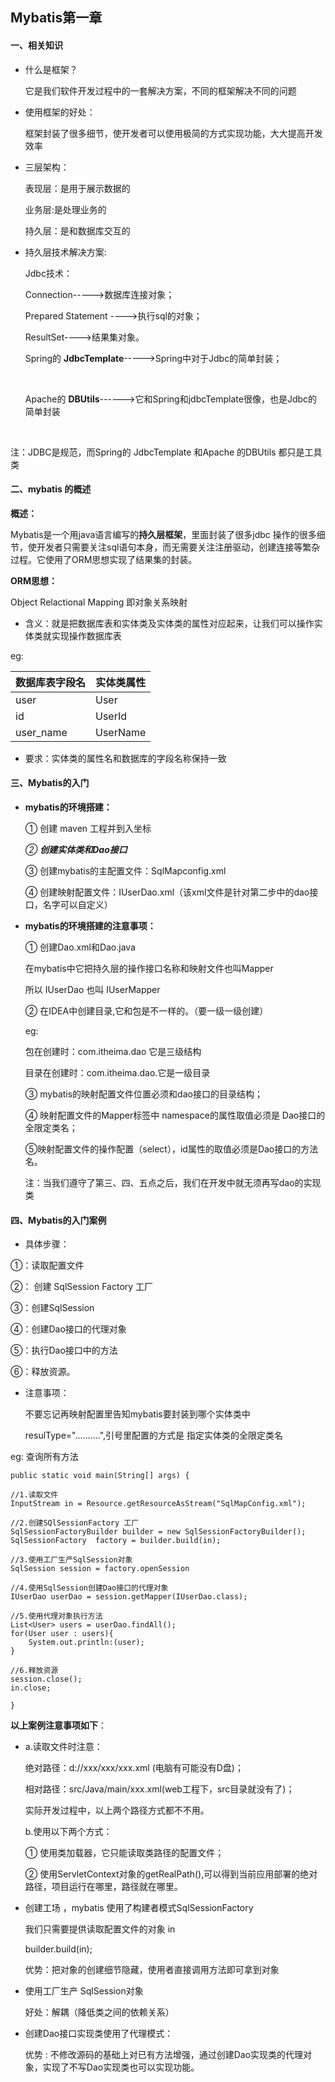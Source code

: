 ## Mybatis第一章

#### 一、相关知识

* 什么是框架？

  它是我们软件开发过程中的一套解决方案，不同的框架解决不同的问题

* 使用框架的好处：

  框架封装了很多细节，使开发者可以使用极简的方式实现功能，大大提高开发效率

* 三层架构：

  表现层：是用于展示数据的

  业务层:是处理业务的

  持久层：是和数据库交互的

* 持久层技术解决方案:

  Jdbc技术：

  Connection----->数据库连接对象；

  Prepared Statement ---->执行sql的对象；

  ResultSet---->结果集对象。

  

  Spring的 **JdbcTemplate**----->Spring中对于Jdbc的简单封装；

  ​	 

  Apache的 **DBUtils**------>它和Spring和jdbcTemplate很像，也是Jdbc的简单封装

​	

注：JDBC是规范，而Spring的 JdbcTemplate 和Apache 的DBUtils 都只是工具类



#### 二、mybatis 的概述

**概述：**

Mybatis是一个用java语言编写的**持久层框架**，里面封装了很多jdbc 操作的很多细节，使开发者只需要关注sql语句本身，而无需要关注注册驱动，创建连接等繁杂过程。它使用了ORM思想实现了结果集的封装。



**ORM思想：**

Object Relactional Mapping 即对象关系映射

* 含义：就是把数据库表和实体类及实体类的属性对应起来，让我们可以操作实体类就实现操作数据库表

eg:

| 数据库表字段名 | 实体类属性 |
| -------------- | ---------- |
| user           | User       |
| id             | UserId     |
| user_name      | UserName   |

* 要求：实体类的属性名和数据库的字段名称保持一致

#### 三、Mybatis的入门

* **mybatis的环境搭建：**

  ① 创建 maven 工程并到入坐标

  *② **创建实体类和Dao接口***

  ③ 创建mybatis的主配置文件：SqlMapconfig.xml

  ④ 创建映射配置文件：IUserDao.xml（该xml文件是针对第二步中的dao接口，名字可以自定义）

* **mybatis的环境搭建的注意事项：**

  ① 创建Dao.xml和Dao.java

  在mybatis中它把持久层的操作接口名称和映射文件也叫Mapper

  所以  IUserDao   也叫  IUserMapper

  ② 在IDEA中创建目录,它和包是不一样的。（要一级一级创建）

  eg:

  包在创建时：com.itheima.dao 它是三级结构

  目录在创建时：com.itheima.dao.它是一级目录

  ③ mybatis的映射配置文件位置必须和dao接口的目录结构；

  ④ 映射配置文件的Mapper标签中 namespace的属性取值必须是 Dao接口的全限定类名；

  ⑤映射配置文件的操作配置（select），id属性的取值必须是Dao接口的方法名。

  注：当我们遵守了第三、四、五点之后，我们在开发中就无须再写dao的实现类

#### 四、Mybatis的入门案例

* 具体步骤：

①：读取配置文件

②： 创建 SqlSession Factory 工厂

③：创建SqlSession

④：创建Dao接口的代理对象

⑤：执行Dao接口中的方法

⑥：释放资源。

* 注意事项：

  不要忘记再映射配置里告知mybatis要封装到哪个实体类中

  resulType="..........",引号里配置的方式是 指定实体类的全限定类名

eg:  查询所有方法

```
public static void main(String[] args) {

//1.读取文件
InputStream in = Resource.getResourceAsStream("SqlMapConfig.xml");

//2.创建SQlSessionFactory 工厂
SqlSessionFactoryBuilder builder = new SqlSessionFactoryBuilder();
SqlSessionFactory  factory = builder.build(in);

//3.使用工厂生产SqlSession对象
SqlSession session = factory.openSession

//4.使用SqlSession创建Dao接口的代理对象
IUserDao userDao = session.getMapper(IUserDao.class);

//5.使用代理对象执行方法
List<User> users = userDao.findAll();
for(User user : users){
	System.out.println:(user);
}

//6.释放资源
session.close();
in.close;

}
```

**以上案例注意事项如下**：

* a.读取文件时注意：

  绝对路径：d://xxx/xxx/xxx.xml  (电脑有可能没有D盘)；

  相对路径：src/Java/main/xxx.xml(web工程下，src目录就没有了)；

  实际开发过程中，以上两个路径方式都不不用。

  b.使用以下两个方式：

  ① 使用类加载器，它只能读取类路径的配置文件；

  ② 使用ServletContext对象的getRealPath(),可以得到当前应用部署的绝对路径，项目运行在哪里，路径就在哪里。

* 创建工场 ，mybatis 使用了构建者模式SqlSessionFactory

  我们只需要提供读取配置文件的对象 in

  builder.build(in);

  优势：把对象的创建细节隐藏，使用者直接调用方法即可拿到对象

* 使用工厂生产 SqlSession对象

  好处：解耦（降低类之间的依赖关系）

* 创建Dao接口实现类使用了代理模式：

  优势 : 不修改源码的基础上对已有方法增强，通过创建Dao实现类的代理对象，实现了不写Dao实现类也可以实现功能。























